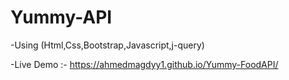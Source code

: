 # Yummy-API


-Using (Html,Css,Bootstrap,Javascript,j-query)

-Live Demo :- https://ahmedmagdyy1.github.io/Yummy-FoodAPI/
